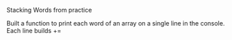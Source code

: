 Stacking Words from practice

Built a function to print each word of an array on a single line in the console. Each line builds +=
